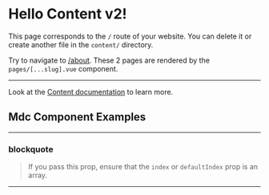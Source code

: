 # Hello Content v2!

This page corresponds to the `/` route of your website. You can delete it or create another file in the `content/` directory.

Try to navigate to [/about](/about). These 2 pages are rendered by the `pages/[...slug].vue` component.

---

Look at the [Content documentation](https://content-v2.nuxtjs.org/) to learn more.


## Mdc Component Examples

---

### blockquote

> If you pass this prop, ensure that the `index` or `defaultIndex` prop is an
> array.

---